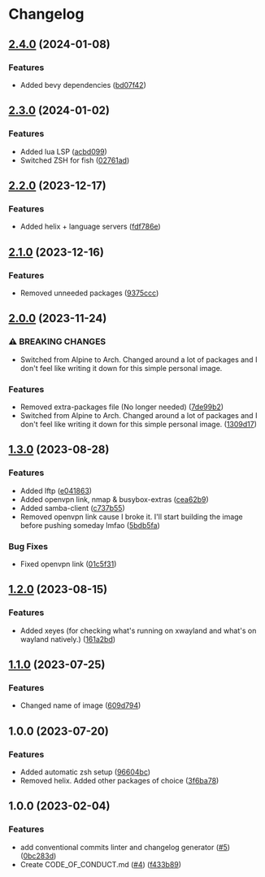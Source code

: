 # Changelog

## [2.4.0](https://github.com/Amberwq/ambskit/compare/v2.3.0...v2.4.0) (2024-01-08)


### Features

* Added bevy dependencies ([bd07f42](https://github.com/Amberwq/ambskit/commit/bd07f424381c52c5fb762b464f1cc082a10bee85))

## [2.3.0](https://github.com/Amberwq/ambskit/compare/v2.2.0...v2.3.0) (2024-01-02)


### Features

* Added lua LSP ([acbd099](https://github.com/Amberwq/ambskit/commit/acbd099d19ac81869365108e9923e83856fefcda))
* Switched ZSH for fish ([02761ad](https://github.com/Amberwq/ambskit/commit/02761ade8f3e4b837dcf72fc23e06fc0e6595c25))

## [2.2.0](https://github.com/Amberwq/ambskit/compare/v2.1.0...v2.2.0) (2023-12-17)


### Features

* Added helix + language servers ([fdf786e](https://github.com/Amberwq/ambskit/commit/fdf786e78631a2e260ec3137b15dbdc561e71cf5))

## [2.1.0](https://github.com/Amberwq/ambskit/compare/v2.0.0...v2.1.0) (2023-12-16)


### Features

* Removed unneeded packages ([9375ccc](https://github.com/Amberwq/ambskit/commit/9375ccc0635c8e623a3741d18e212efe60187fd4))

## [2.0.0](https://github.com/Vitchuu/ambskit/compare/v1.3.0...v2.0.0) (2023-11-24)


### ⚠ BREAKING CHANGES

* Switched from Alpine to Arch. Changed around a lot of packages and I don't feel like writing it down for this simple personal image.

### Features
* Removed extra-packages file (No longer needed) ([7de99b2](https://github.com/Vitchuu/ambskit/commit/7de99b2ffe4f5396d12e13e3ed393977831198aa))
* Switched from Alpine to Arch. Changed around a lot of packages and I don't feel like writing it down for this simple personal image. ([1309d17](https://github.com/Vitchuu/ambskit/commit/1309d175931a925985a9c5da89e7ff199d2cf391))

## [1.3.0](https://github.com/Vitchuu/ambskit/compare/v1.2.0...v1.3.0) (2023-08-28)


### Features

* Added lftp ([e041863](https://github.com/Vitchuu/ambskit/commit/e041863a7489b716e344a66dab01e77c5d9ffb84))
* Added openvpn link, nmap & busybox-extras ([cea62b9](https://github.com/Vitchuu/ambskit/commit/cea62b93a992fd5c8c308ff6af002e0807cc678c))
* Added samba-client ([c737b55](https://github.com/Vitchuu/ambskit/commit/c737b5543a6318b3362c000872c395f5acfc6182))
* Removed openvpn link cause I broke it. I'll start building the image before pushing someday lmfao ([5bdb5fa](https://github.com/Vitchuu/ambskit/commit/5bdb5faf5eb927b8ea8acdebec2bb2274d6a646c))


### Bug Fixes

* Fixed openvpn link ([01c5f31](https://github.com/Vitchuu/ambskit/commit/01c5f3162ee39cfe4a2b03da8c210afb4815cd5b))

## [1.2.0](https://github.com/Vitchuu/ambskit/compare/v1.1.0...v1.2.0) (2023-08-15)


### Features

* Added xeyes (for checking what's running on xwayland and what's on wayland natively.) ([161a2bd](https://github.com/Vitchuu/ambskit/commit/161a2bd53175fe5256fd856ea5f0db6544508bfb))

## [1.1.0](https://github.com/Vitchuu/ambskit/compare/v1.0.0...v1.1.0) (2023-07-25)


### Features

* Changed name of image ([609d794](https://github.com/Vitchuu/ambskit/commit/609d79426d5e7eb1c231c471211e6ed5b4daead6))

## 1.0.0 (2023-07-20)


### Features

* Added automatic zsh setup ([96604bc](https://github.com/Vitchuu/ambskit/commit/96604bc6787eb2ff86d82eccb42e85c6171fb52a))
* Removed helix. Added other packages of choice ([3f6ba78](https://github.com/Vitchuu/ambskit/commit/3f6ba78bceabfabb839cc23eab9a70abb00292b7))

## 1.0.0 (2023-02-04)


### Features

* add conventional commits linter and changelog generator ([#5](https://github.com/ublue-os/boxkit/issues/5)) ([0bc283d](https://github.com/ublue-os/boxkit/commit/0bc283d271878071ef50a413bab48f3bfc1ab312))
* Create CODE_OF_CONDUCT.md ([#4](https://github.com/ublue-os/boxkit/issues/4)) ([f433b89](https://github.com/ublue-os/boxkit/commit/f433b89a1ed125c6c0a251c1eec60525cfe35820))
